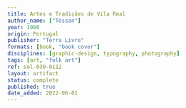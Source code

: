 ```yaml
---
title: Artes e Tradições de Vila Real
author_name: ["Tóssan"]
year: 1980
origin: Portugal
publisher: "Terra Livre"
formats: [book, "book cover"]
disciplines: [graphic-design, typography, photography]
tags: [art, "folk art"]
ref: sol-030-0112
layout: artifact
status: complete
published: true
date_added: 2022-06-01
---
```

